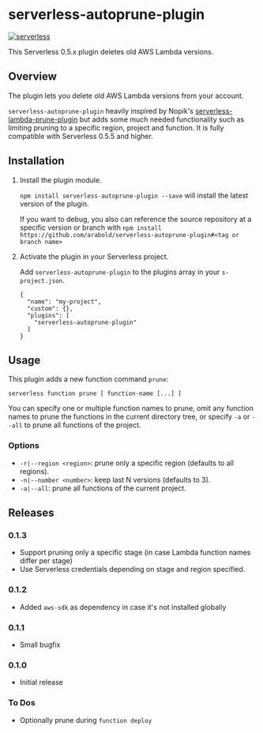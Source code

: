 # serverless-autoprune-plugin

[![serverless](http://public.serverless.com/badges/v3.svg)](http://www.serverless.com)

This Serverless 0.5.x plugin deletes old AWS Lambda versions.


## Overview
The plugin lets you delete old AWS Lambda versions from your account.

`serverless-autoprune-plugin` heavily inspired by Nopik's 
[serverless-lambda-prune-plugin](https://github.com/Nopik/serverless-lambda-prune-plugin)
but adds some much needed functionality such as limiting pruning to a specific region, project and function.
It is fully compatible with Serverless 0.5.5 and higher.


## Installation

1. Install the plugin module.

   `npm install serverless-autoprune-plugin --save` will install the latest version of the plugin.

   If you want to debug, you also can reference the source repository at a specific version or branch
   with `npm install https://github.com/arabold/serverless-autoprune-plugin#<tag or branch name>`

2. Activate the plugin in your Serverless project.

   Add `serverless-autoprune-plugin` to the plugins array in your `s-project.json`.
   ```
   {
     "name": "my-project",
     "custom": {},
     "plugins": [
       "serverless-autoprune-plugin"
     ]
   }
   ```


## Usage

This plugin adds a new function command `prune`:
```
serverless function prune [ function-name [...] ]
```

You can specify one or multiple function names to prune, omit any function names to prune the
functions in the current directory tree, or specify `-a` or `--all` to prune all functions of the project.

### Options

* `-r|--region <region>`: prune only a specific region (defaults to all regions).
* `-n|--number <number>`: keep last N versions (defaults to 3).
* `-a|--all`: prune all functions of the current project.


## Releases

### 0.1.3
* Support pruning only a specific stage (in case Lambda function names differ per stage)
* Use Serverless credentials depending on stage and region specified.

### 0.1.2
* Added `aws-sdk` as dependency in case it's not installed globally

### 0.1.1
* Small bugfix

### 0.1.0
* Initial release

### To Dos
* Optionally prune during `function deploy`
